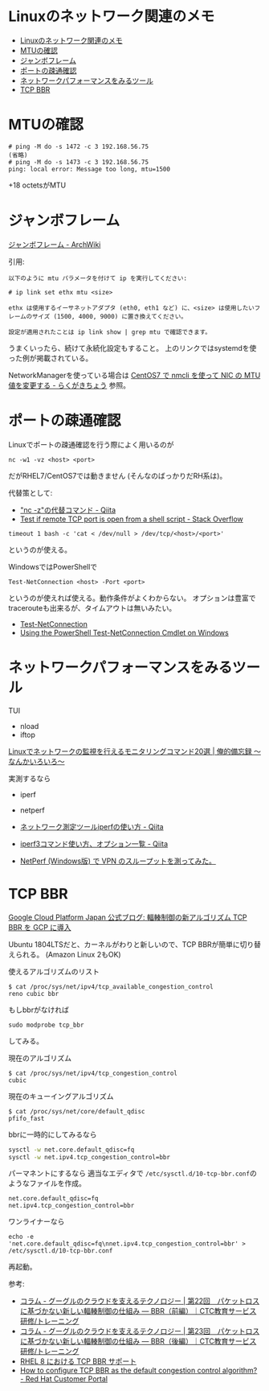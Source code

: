 # Linuxのネットワーク関連のメモ

- [Linuxのネットワーク関連のメモ](#linux%e3%81%ae%e3%83%8d%e3%83%83%e3%83%88%e3%83%af%e3%83%bc%e3%82%af%e9%96%a2%e9%80%a3%e3%81%ae%e3%83%a1%e3%83%a2)
- [MTUの確認](#mtu%e3%81%ae%e7%a2%ba%e8%aa%8d)
- [ジャンボフレーム](#%e3%82%b8%e3%83%a3%e3%83%b3%e3%83%9c%e3%83%95%e3%83%ac%e3%83%bc%e3%83%a0)
- [ポートの疎通確認](#%e3%83%9d%e3%83%bc%e3%83%88%e3%81%ae%e7%96%8e%e9%80%9a%e7%a2%ba%e8%aa%8d)
- [ネットワークパフォーマンスをみるツール](#%e3%83%8d%e3%83%83%e3%83%88%e3%83%af%e3%83%bc%e3%82%af%e3%83%91%e3%83%95%e3%82%a9%e3%83%bc%e3%83%9e%e3%83%b3%e3%82%b9%e3%82%92%e3%81%bf%e3%82%8b%e3%83%84%e3%83%bc%e3%83%ab)
- [TCP BBR](#tcp-bbr)


# MTUの確認

```
# ping -M do -s 1472 -c 3 192.168.56.75
(省略)
# ping -M do -s 1473 -c 3 192.168.56.75
ping: local error: Message too long, mtu=1500
```
+18 octetsがMTU


# ジャンボフレーム

[ジャンボフレーム - ArchWiki](https://wiki.archlinux.jp/index.php/%E3%82%B8%E3%83%A3%E3%83%B3%E3%83%9C%E3%83%95%E3%83%AC%E3%83%BC%E3%83%A0)

引用:
```
以下のように mtu パラメータを付けて ip を実行してください:

# ip link set ethx mtu <size>

ethx は使用するイーサネットアダプタ (eth0, eth1 など) に、<size> は使用したいフレームのサイズ (1500, 4000, 9000) に置き換えてください。

設定が適用されたことは ip link show | grep mtu で確認できます。
```

うまくいったら、続けて永続化設定もすること。
上のリンクではsystemdを使った例が掲載されている。

NetworkManagerを使っている場合は
[CentOS7 で nmcli を使って NIC の MTU 値を変更する - らくがきちょう](http://sig9.hatenablog.com/entry/2016/12/29/120000)
参照。


# ポートの疎通確認

Linuxでポートの疎通確認を行う際によく用いるのが
```
nc -w1 -vz <host> <port>
```
だがRHEL7/CentOS7では動きません (そんなのばっかりだRH系は)。

代替策として:
* [&quot;nc -z&quot;の代替コマンド - Qiita](https://qiita.com/lumbermill/items/2309b4257d3618b8c501)
* [Test if remote TCP port is open from a shell script - Stack Overflow](https://stackoverflow.com/questions/4922943/test-if-remote-tcp-port-is-open-from-a-shell-script)

```
timeout 1 bash -c 'cat < /dev/null > /dev/tcp/<host>/<port>'
```
というのが使える。

WindowsではPowerShellで
```
Test-NetConnection <host> -Port <port>
```
というのが使えれば使える。動作条件がよくわからない。
オプションは豊富でtracerouteも出来るが、タイムアウトは無いみたい。

* [Test-NetConnection](https://docs.microsoft.com/en-us/powershell/module/nettcpip/test-netconnection?view=win10-ps)
* [Using the PowerShell Test-NetConnection Cmdlet on Windows](https://blog.ipswitch.com/using-powershell-test-netconnection-cmdlet-windows)


# ネットワークパフォーマンスをみるツール

TUI
- nload
- iftop

[Linuxでネットワークの監視を行えるモニタリングコマンド20選 | 俺的備忘録 〜なんかいろいろ〜](https://orebibou.com/2014/09/linux%E3%81%A7%E3%83%8D%E3%83%83%E3%83%88%E3%83%AF%E3%83%BC%E3%82%AF%E3%81%AE%E7%9B%A3%E8%A6%96%E3%82%92%E8%A1%8C%E3%81%88%E3%82%8B%E3%83%A2%E3%83%8B%E3%82%BF%E3%83%AA%E3%83%B3%E3%82%B0%E3%82%B3/)


実測するなら
- iperf
- netperf

- [ネットワーク測定ツールiperfの使い方 - Qiita](https://qiita.com/takish/items/bff7a1df712d475432df)
- [iperf3コマンド使い方、オプション一覧 - Qiita](https://qiita.com/yokoc1322/items/bfd8b6e69d6bdb3bb1c6)
- [NetPerf (Windows版) で VPN のスループットを測ってみた。](http://takaq1.plala.jp/contents/windows/netperf/index.html)



# TCP BBR

[Google Cloud Platform Japan 公式ブログ: 輻輳制御の新アルゴリズム TCP BBR を GCP に導入](https://cloudplatform-jp.googleblog.com/2017/08/TCP-BBR-congestion-control-comes-to-GCP-your-Internet-just-got-faster.html)

Ubuntu 1804LTSだと、カーネルがわりと新しいので、TCP BBRが簡単に切り替えられる。
(Amazon Linux 2もOK)

使えるアルゴリズムのリスト
```
$ cat /proc/sys/net/ipv4/tcp_available_congestion_control
reno cubic bbr
```
もしbbrがなければ
```
sudo modprobe tcp_bbr
```
してみる。


現在のアルゴリズム
```
$ cat /proc/sys/net/ipv4/tcp_congestion_control
cubic
```

現在のキューイングアルゴリズム
```
$ cat /proc/sys/net/core/default_qdisc
pfifo_fast
```

bbrに一時的にしてみるなら
```sh
sysctl -w net.core.default_qdisc=fq
sysctl -w net.ipv4.tcp_congestion_control=bbr
```

パーマネントにするなら
適当なエディタで
`/etc/sysctl.d/10-tcp-bbr.conf`のようなファイルを作成。
```
net.core.default_qdisc=fq
net.ipv4.tcp_congestion_control=bbr
```

ワンライナーなら
```
echo -e 'net.core.default_qdisc=fq\nnet.ipv4.tcp_congestion_control=bbr' > /etc/sysctl.d/10-tcp-bbr.conf
```

再起動。


参考:
- [コラム - グーグルのクラウドを支えるテクノロジー | 第22回　パケットロスに基づかない新しい輻輳制御の仕組み ― BBR（前編）｜CTC教育サービス 研修/トレーニング](https://www.school.ctc-g.co.jp/columns/nakai2/nakai222.html)
- [コラム - グーグルのクラウドを支えるテクノロジー | 第23回　パケットロスに基づかない新しい輻輳制御の仕組み ― BBR（後編）｜CTC教育サービス 研修/トレーニング](https://www.school.ctc-g.co.jp/columns/nakai2/nakai223.html)
- [RHEL 8 における TCP BBR サポート](https://access.redhat.com/documentation/ja-jp/red_hat_enterprise_linux/8/html/considerations_in_adopting_rhel_8/networking_considerations-in-adopting-rhel-8#tcp_bbr_networking)
- [How to configure TCP BBR as the default congestion control algorithm? - Red Hat Customer Portal](https://access.redhat.com/solutions/3713681)